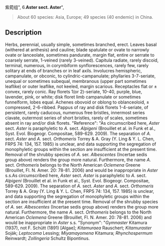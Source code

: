 紫菀组",
6.**Aster sect. Aster**",

> About 60 species: Asia, Europe; 49 species (40 endemic) in China.

## Description
Herbs, perennial, usually simple, sometimes branched, erect. Leaves basal (withered at anthesis) and cauline; blade spatulate or ovate to narrowly ovate or lanceolate, sometimes pandurate, margin flat, entire or serrate to coarsely serrate, 1-veined (rarely 3-veined). Capitula radiate, rarely discoid, terminal, numerous, in corymbiform synflorescences, rarely few, rarely solitary at ends of branches or in leaf axils. Involucres hemispheric, campanulate, or obconic, to cylindric-campanulate; phyllaries 3-7-seriate, unequal or sometimes subequal, membranous (upper part sometimes leaflike) or outer leaflike, not keeled, margin scarious. Receptacles flat or ± convex, rarely conic. Ray florets 1(or 2)-seriate, 10-40, purple, blue, lavender, pink, or white; disk floret limb campanulate or sometimes funnelform, lobes equal. Achenes obovoid or oblong to oblanceoloid, ± compressed, 2-6-ribbed. Pappus of ray and disk florets 1-4-seriate, of persistent, rarely caducous, numerous free bristles, innermost series clavate, outermost series of short bristles, rarely of scales, sometimes absent in ray and/or disk florets.
  "Reference": "As circumscribed here, *Aster* sect. *Aster* is paraphyletic to *A.* sect. *Alpigeni* (Brouillet et al. in Funk et al., Syst. Evol. Biogeogr. Compositae, 589-629. 2009). The separation of *A.* sect. *Aster* and *A.* sect. *Orthomeris* Torrey &amp; A. Gray (Y. Ling &amp; Y. L. Chen, FRPS 74: 134, 157. 1985) is unclear, and data supporting the segregation of monophyletic groups within the section are insufficient at the present time. Removal of the shrubby species of *A.* ser. *Albescentes* (Incertae sedis group above) renders the group more natural. Furthermore, the name *A.* sect. *Orthomeris* belongs to the North American *Oclemena* Greene (Brouillet, Fl. N. Amer. 20: 78-81. 2006) and would be inappropriate in *Aster* s.s.As circumscribed here, *Aster* sect. *Aster* is paraphyletic to *A.* sect. *Alpigeni* (Brouillet et al. in Funk et al., Syst. Evol. Biogeogr. Compositae, 589-629. 2009). The separation of *A.* sect. *Aster* and *A.* sect. *Orthomeris* Torrey &amp; A. Gray (Y. Ling &amp; Y. L. Chen, FRPS 74: 134, 157. 1985) is unclear, and data supporting the segregation of monophyletic groups within the section are insufficient at the present time. Removal of the shrubby species of *A.* ser. *Albescentes* (Incertae sedis group above) renders the group more natural. Furthermore, the name *A.* sect. *Orthomeris* belongs to the North American *Oclemena* Greene (Brouillet, Fl. N. Amer. 20: 78-81. 2006) and would be inappropriate in *Aster* s.s.
  "Synonym": "*Gymnaster* Kitamura (1937), not F. Schütt (1891) [Algae]; *Kitamuraea* Rauschert; *Kitamuraster* Soják; *Leptocoma* Lessing; *Miyamayomena* Kitamura; *Rhynchospermum* Reinwardt; *Zollingeria* Schultz Bipontinus.
